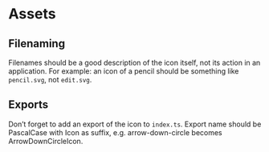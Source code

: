 # Assets
## Filenaming
Filenames should be a good description of the icon itself, not its action in an application. 
For example: an icon of a pencil should be something like `pencil.svg`, not `edit.svg`.

## Exports
Don’t forget to add an export of the icon to `index.ts`. Export name should be PascalCase with Icon as suffix, 
e.g. arrow-down-circle becomes ArrowDownCircleIcon.